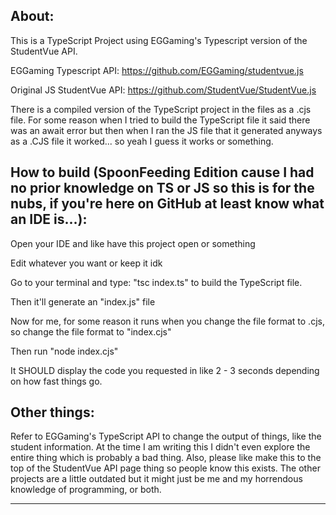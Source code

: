 About:
-----------------------------------------------------------------------------------------------------------------------------------------------------------------------
This is a TypeScript Project using EGGaming's Typescript version of the StudentVue API.

EGGaming Typescript API: https://github.com/EGGaming/studentvue.js

Original JS StudentVue API: https://github.com/StudentVue/StudentVue.js

There is a compiled version of the TypeScript project in the files as a .cjs file. For some reason when I tried to build the TypeScript file it said there was an await error but then when I ran the JS file that it generated anyways as a .CJS file it worked... so yeah I guess it works or something.


How to build (SpoonFeeding Edition cause I had no prior knowledge on TS or JS so this is for the nubs, if you're here on GitHub at least know what an IDE is...):
-----------------------------------------------------------------------------------------------------------------------------------------------------------------------

Open your IDE and like have this project open or something

Edit whatever you want or keep it idk

Go to your terminal and type: "tsc index.ts" to build the TypeScript file.

Then it'll generate an "index.js" file

Now for me, for some reason it runs when you change the file format to .cjs, so change the file format to "index.cjs"

Then run "node index.cjs"

It SHOULD display the code you requested in like 2 - 3 seconds depending on how fast things go.

Other things:
-----------------------------------------------------------------------------------------------------------------------------------------------------------------------

Refer to EGGaming's TypeScript API to change the output of things, like the student information. At the time I am writing this I didn't even explore the entire thing which is probably a bad thing. Also, please like make this to the top of the StudentVue API page thing so people know this exists. The other projects are a little outdated but it might just be me and my horrendous knowledge of programming, or both.

-----------------------------------------------------------------------------------------------------------------------------------------------------------------------



